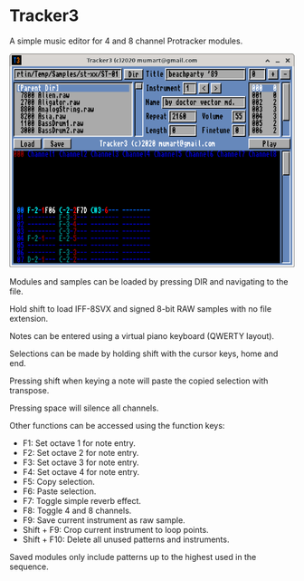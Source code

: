
# Tracker3

A simple music editor for 4 and 8 channel Protracker modules.

![Screenshot](screenshot.png)

Modules and samples can be loaded by pressing DIR and navigating to the file.

Hold shift to load IFF-8SVX and signed 8-bit RAW samples with no file extension.

Notes can be entered using a virtual piano keyboard (QWERTY layout).

Selections can be made by holding shift with the cursor keys, home and end.

Pressing shift when keying a note will paste the copied selection with transpose.

Pressing space will silence all channels.

Other functions can be accessed using the function keys:

* F1: Set octave 1 for note entry.
* F2: Set octave 2 for note entry.
* F3: Set octave 3 for note entry.
* F4: Set octave 4 for note entry.
* F5: Copy selection.
* F6: Paste selection.
* F7: Toggle simple reverb effect.
* F8: Toggle 4 and 8 channels.
* F9: Save current instrument as raw sample.
* Shift + F9: Crop current instrument to loop points.
* Shift + F10: Delete all unused patterns and instruments.

Saved modules only include patterns up to the highest used in the sequence.

